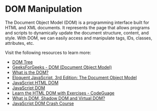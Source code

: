 # DOM Manipulation

The Document Object Model (DOM) is a programming interface built for HTML and XML documents. It represents the page that allows programs and scripts to dynamically update the document structure, content, and style. With DOM, we can easily access and manipulate tags, IDs, classes, attributes, etc.

Visit the following resources to learn more:

- [DOM Tree](https://javascript.info/dom-nodes)
- [GeeksForGeeks - DOM (Document Object Model)](https://www.geeksforgeeks.org/dom-document-object-model/)
- [What is the DOM?](https://www.freecodecamp.org/news/what-is-the-dom-document-object-model-meaning-in-javascript/)
- [Eloquent JavaScript, 3rd Edition: The Document Object Model](https://eloquentjavascript.net/14_dom.html)
- [JavaScript HTML DOM](https://www.w3schools.com/js/js_htmldom.asp)
- [JavaScript DOM](https://www.javascripttutorial.net/javascript-dom/)
- [Learn the HTML DOM with Exercises - CodeGuage](https://www.codeguage.com/courses/js/html-dom-introduction)
- [What is DOM, Shadow DOM and Virtual DOM?](https://www.youtube.com/watch?v=7Tok22qxPzQ)
- [JavaScript DOM Crash Course](https://www.youtube.com/watch?v=0ik6X4DJKCc)
